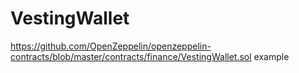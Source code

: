 # VestingWallet
https://github.com/OpenZeppelin/openzeppelin-contracts/blob/master/contracts/finance/VestingWallet.sol example
